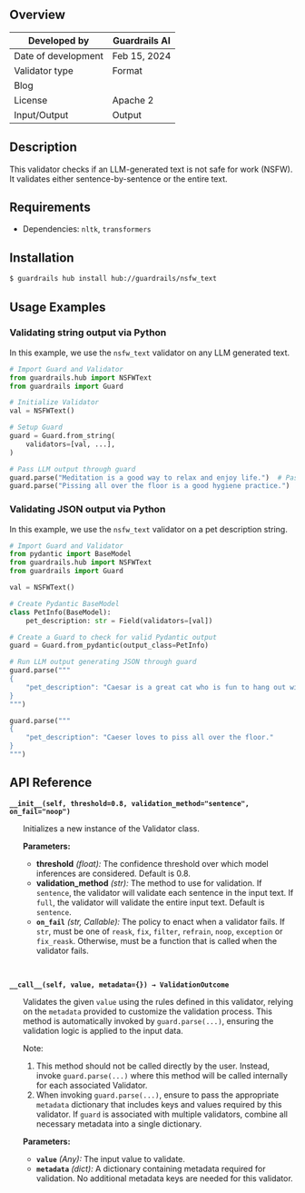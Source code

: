 ## Overview

| Developed by | Guardrails AI |
| --- | --- |
| Date of development | Feb 15, 2024 |
| Validator type | Format |
| Blog |  |
| License | Apache 2 |
| Input/Output | Output |

## Description

This validator checks if an LLM-generated text is not safe for work (NSFW). It validates either sentence-by-sentence or the entire text.

## Requirements
- Dependencies: `nltk`, `transformers`

## Installation

```bash
$ guardrails hub install hub://guardrails/nsfw_text
```

## Usage Examples

### Validating string output via Python

In this example, we use the `nsfw_text` validator on any LLM generated text.

```python
# Import Guard and Validator
from guardrails.hub import NSFWText
from guardrails import Guard

# Initialize Validator
val = NSFWText()

# Setup Guard
guard = Guard.from_string(
    validators=[val, ...],
)

# Pass LLM output through guard
guard.parse("Meditation is a good way to relax and enjoy life.")  # Pass
guard.parse("Pissing all over the floor is a good hygiene practice.")  # Fail

```
### Validating JSON output via Python

In this example, we use the `nsfw_text` validator on a pet description string.

```python
# Import Guard and Validator
from pydantic import BaseModel
from guardrails.hub import NSFWText
from guardrails import Guard

val = NSFWText()

# Create Pydantic BaseModel
class PetInfo(BaseModel):
    pet_description: str = Field(validators=[val])

# Create a Guard to check for valid Pydantic output
guard = Guard.from_pydantic(output_class=PetInfo)

# Run LLM output generating JSON through guard
guard.parse("""
{
    "pet_description": "Caesar is a great cat who is fun to hang out with.",
}
""")

guard.parse("""
{
    "pet_description": "Caeser loves to piss all over the floor."
}
""")
```

## API Reference

**`__init__(self, threshold=0.8, validation_method="sentence", on_fail="noop")`**
<ul>

Initializes a new instance of the Validator class.

**Parameters:**

- **threshold** *(float):* The confidence threshold over which model inferences are considered. Default is 0.8.
- **validation_method** *(str):* The method to use for validation. If `sentence`, the validator will validate each sentence in the input text. If `full`, the validator will validate the entire input text. Default is `sentence`.
- **`on_fail`** *(str, Callable):* The policy to enact when a validator fails. If `str`, must be one of `reask`, `fix`, `filter`, `refrain`, `noop`, `exception` or `fix_reask`. Otherwise, must be a function that is called when the validator fails.

</ul>

<br>

**`__call__(self, value, metadata={}) → ValidationOutcome`**

<ul>

Validates the given `value` using the rules defined in this validator, relying on the `metadata` provided to customize the validation process. This method is automatically invoked by `guard.parse(...)`, ensuring the validation logic is applied to the input data.

Note:

1. This method should not be called directly by the user. Instead, invoke `guard.parse(...)` where this method will be called internally for each associated Validator.
2. When invoking `guard.parse(...)`, ensure to pass the appropriate `metadata` dictionary that includes keys and values required by this validator. If `guard` is associated with multiple validators, combine all necessary metadata into a single dictionary.

**Parameters:**

- **`value`** *(Any):* The input value to validate.
- **`metadata`** *(dict):* A dictionary containing metadata required for validation. No additional metadata keys are needed for this validator.

</ul>
